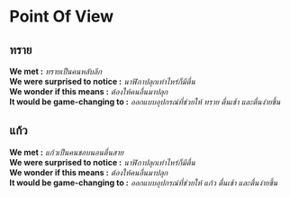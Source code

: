 # Point Of View
## ทราย <br>
**We met :** *ทรายเป็นคนหลับลึก* <br>
**We were surprised to notice :** *นาฬิกาปลุกเท่าไหร่ก็มีตื่น* <br>
**We wonder if this means :** *ต้องให้คนอื่นมาปลุก* <br>
**It would be game-changing to :** *ออกแบบอุปกรณ์ที่ช่วยให้ ทราย ตื่นเช้า และตื่นง่ายขึ้น*<br>

## แก้ว <br>
**We met :**  *แก้วเป็นคนชอบนอนตื่นสาย* <br>
**We were surprised to notice :** *นาฬิกาปลุกเท่าไหร่ก็มีตื่น* <br>
**We wonder if this means :** *ต้องให้คนอื่นมาปลุก* <br>
**It would be game-changing to :** *ออกแบบอุปกรณ์ที่ช่วยให้ แก้ว ตื่นเช้า และตื่นง่ายขึ้น*<br>
